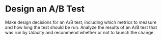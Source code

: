 # Design an A/B Test

Make design decisions for an A/B test, including which metrics to measure and how long the test should be run. Analyze the results 
of an A/B test that was run by Udacity and recommend whether or not to launch the change.
